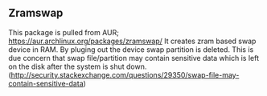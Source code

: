 ## Zramswap

This package is pulled from AUR; https://aur.archlinux.org/packages/zramswap/
It creates zram based swap device in RAM. By pluging out the device swap partition is deleted.
This is due concern that swap file/partition may contain sensitive data
which is left on the disk after the system is shut down.
(http://security.stackexchange.com/questions/29350/swap-file-may-contain-sensitive-data)
